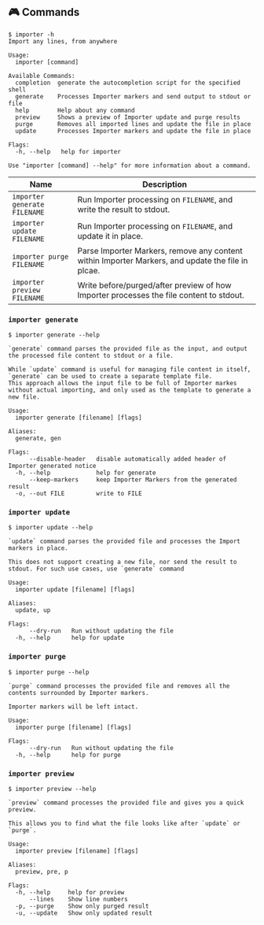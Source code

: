 ## 🎮 Commands

<!-- == export: help-output / begin == -->

```console
$ importer -h
Import any lines, from anywhere

Usage:
  importer [command]

Available Commands:
  completion  generate the autocompletion script for the specified shell
  generate    Processes Importer markers and send output to stdout or file
  help        Help about any command
  preview     Shows a preview of Importer update and purge results
  purge       Removes all imported lines and update the file in place
  update      Processes Importer markers and update the file in place

Flags:
  -h, --help   help for importer

Use "importer [command] --help" for more information about a command.
```

<!-- == export: help-output / end == -->

<!-- == export: list / begin == -->

| Name                         | Description                                                                                       |
| ---------------------------- | ------------------------------------------------------------------------------------------------- |
| `importer generate FILENAME` | Run Importer processing on `FILENAME`, and write the result to stdout.                            |
| `importer update FILENAME`   | Run Importer processing on `FILENAME`, and update it in place.                                    |
| `importer purge FILENAME`    | Parse Importer Markers, remove any content within Importer Markers, and update the file in plcae. |
| `importer preview FILENAME`  | Write before/purged/after preview of how Importer processes the file content to stdout.           |

<!-- == export: list / end == -->

### `importer generate`

```console
$ importer generate --help

`generate` command parses the provided file as the input, and output the processed file content to stdout or a file.

While `update` command is useful for managing file content in itself, `generate` can be used to create a separate template file.
This approach allows the input file to be full of Importer markes without actual importing, and only used as the template to generate a new file.

Usage:
  importer generate [filename] [flags]

Aliases:
  generate, gen

Flags:
      --disable-header   disable automatically added header of Importer generated notice
  -h, --help             help for generate
      --keep-markers     keep Importer Markers from the generated result
  -o, --out FILE         write to FILE
```

### `importer update`

```console
$ importer update --help

`update` command parses the provided file and processes the Import markers in place.

This does not support creating a new file, nor send the result to stdout. For such use cases, use `generate` command

Usage:
  importer update [filename] [flags]

Aliases:
  update, up

Flags:
      --dry-run   Run without updating the file
  -h, --help      help for update
```

### `importer purge`

```console
$ importer purge --help

`purge` command processes the provided file and removes all the contents surrounded by Importer markers.

Importer markers will be left intact.

Usage:
  importer purge [filename] [flags]

Flags:
      --dry-run   Run without updating the file
  -h, --help      help for purge
```

### `importer preview`

```console
$ importer preview --help

`preview` command processes the provided file and gives you a quick preview.

This allows you to find what the file looks like after `update` or `purge`.

Usage:
  importer preview [filename] [flags]

Aliases:
  preview, pre, p

Flags:
  -h, --help     help for preview
      --lines    Show line numbers
  -p, --purge    Show only purged result
  -u, --update   Show only updated result
```
